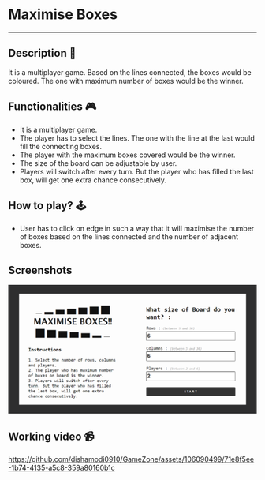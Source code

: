 # __Maximise Boxes__

---

## **Description 📃**

<!-- add your game description here  -->
It is a multiplayer game.
Based on the lines connected, the boxes would be coloured.
The one with maximum number of boxes would be the winner.

## **Functionalities 🎮**

<!-- add functionalities over here -->
- It is a multiplayer game.
- The player has to select the lines. The one with the line at the last would fill the connecting boxes.
- The player with the maximum boxes covered would be the winner.
- The size of the board can be adjustable by user.
- Players will switch after every turn. But the player who has filled the last box, will get one extra chance consecutively.

## **How to play? 🕹️**

- User has to click on edge in such a way that it will maximise the number of boxes based on the lines connected and the number of adjacent boxes.

## **Screenshots**

<img src = "assets\MaximiseBoxes.png">

## **Working video 📹**

https://github.com/dishamodi0910/GameZone/assets/106090499/71e8f5ee-1b74-4135-a5c8-359a80160b1c


<!-- add your working video over here -->
